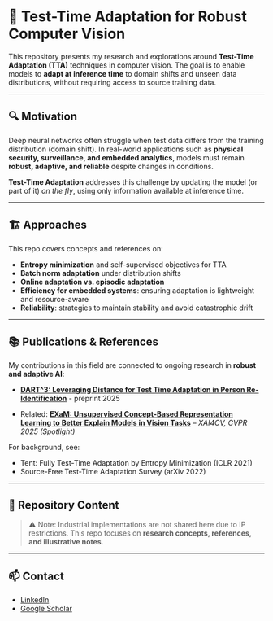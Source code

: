 # 🔄 Test-Time Adaptation for Robust Computer Vision

This repository presents my research and explorations around **Test-Time Adaptation (TTA)** techniques in computer vision. 
The goal is to enable models to **adapt at inference time** to domain shifts and unseen data distributions, without requiring access to source training data.

---

## 🔍 Motivation

Deep neural networks often struggle when test data differs from the training distribution (domain shift). 
In real-world applications such as **physical security, surveillance, and embedded analytics**, models must remain **robust, adaptive, and reliable** despite changes in conditions. 

**Test-Time Adaptation** addresses this challenge by updating the model (or part of it) *on the fly*, using only information available at inference time.

---

## 🏗️ Approaches

This repo covers concepts and references on: 
- **Entropy minimization** and self-supervised objectives for TTA 
- **Batch norm adaptation** under distribution shifts 
- **Online adaptation vs. episodic adaptation** 
- **Efficiency for embedded systems**: ensuring adaptation is lightweight and resource-aware 
- **Reliability**: strategies to maintain stability and avoid catastrophic drift 

---

## 📚 Publications & References

My contributions in this field are connected to ongoing research in **robust and adaptive AI**: 

- [**DART^3: Leveraging Distance for Test Time Adaptation in Person Re-Identification**](https://arxiv.org/abs/2505.18337) - preprint 2025

- Related: [**EXaM: Unsupervised Concept-Based Representation Learning to Better Explain Models in Vision Tasks**](https://scholar.google.com/citations?view_op=view_citation&hl=fr&user=OBIkP1AAAAAJ&citation_for_view=OBIkP1AAAAAJ:Tyk-4Ss8FVUC) – *XAI4CV, CVPR 2025 (Spotlight)* 

For background, see: 
- Tent: Fully Test-Time Adaptation by Entropy Minimization (ICLR 2021) 
- Source-Free Test-Time Adaptation Survey (arXiv 2022) 

---

## 🚀 Repository Content

> ⚠️ Note: Industrial implementations are not shared here due to IP restrictions. This repo focuses on **research concepts, references, and illustrative notes**.

---

## 📫 Contact

- [LinkedIn](https://www.linkedin.com/in/maguelonne-heritier-03ba9bb)
- [Google Scholar](https://scholar.google.com/citations?user=OBIkP1AAAAAJ&hl=fr&oi=ao) 
